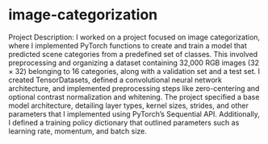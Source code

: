 # image-categorization

Project Description: I worked on a project focused on image categorization, where I implemented PyTorch functions to create and train a model that predicted scene categories from a predefined set of classes. This involved preprocessing and organizing a dataset containing 32,000 RGB images (32 × 32) belonging to 16 categories, along with a validation set and a test set. I created TensorDatasets, defined a convolutional neural network architecture, and implemented preprocessing steps like zero-centering and optional contrast normalization and whitening. The project specified a base model architecture, detailing layer types, kernel sizes, strides, and other parameters that I implemented using PyTorch’s Sequential API. Additionally, I defined a training policy dictionary that outlined parameters such as learning rate, momentum, and batch size.
